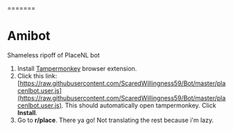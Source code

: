 
=======
# Amibot

Shameless ripoff of PlaceNL bot
1. Install [Tampermonkey](https://www.tampermonkey.net/) browser extension.
2. Click this link: [https://raw.githubusercontent.com/ScaredWillingness59/Bot/master/placenlbot.user.js](https://raw.githubusercontent.com/ScaredWillingness59/Bot/master/placenlbot.user.js). This should automatically open tampermonkey. Click **Install**.
3. Go to **r/place**. There ya go! Not translating the rest because i'm lazy. 
